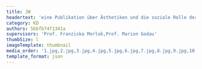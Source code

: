 ```yaml
---
title: JW
headertext: 'eine Publikation über Ästhetiken und die soziale Rolle der Frau in Japan'
category: KD
authors: 5bbfb74f1341a
supervisors: 'Prof. Franziska Morlok,Prof. Marion Godau'
thumbSize: l
imageTemplate: thumbnail
media_order: '1.jpg,2.jpg,3.jpg,4.jpg,5.jpg,6.jpg,7.jpg,8.jpg,9.jpg,10.jpg,11.jpg,12.jpg,1.png,2.png,3.png,4.png,5.png'
template_format: json
---
```


